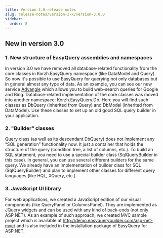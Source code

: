```yaml
---
title: Version 3.0 release notes
slug: release-notes/version-3-x/version-3.0.0
sidebar:
  order: 8
---
```


## **New in version 3.0**

### 1. New structure of EasyQuery assemblies and namespaces

In version 3.0 we have removed all database-related functionality from the core classes in Korzh.EasyQuery namespace (like DataModel and Query). So now it's possible to use EasyQuery for querying not only databases but in general almost any type of data. As an example, you can see our new service [Advangle](http://advangle.com) which allows you to build web-search queries for Google and Bing. Database-related implementation of the core classes was moved into another namespace: Korzh.EasyQuery.Db. Here you will find such classes as DbQuery (inherited from Query) and DbModel (inherited from DataModel). Use these classes to set up an old good SQL query builder in your application.

### 2. "Builder" classes

Query class (as well as its descendant DbQuery) does not implement any “SQL generation” functionality now. It just a container that holds the structure of the query (condition tree, a list of columns, etc.). To build an SQL statement, you need to use a special builder class (SqlQueryBuilder in this case). In general, you can use several different builders for the same query. We already have an implementation of builder class for SQL (SqlQueryBuilder) and plan to implement other classes for different query languages (like HQL, XQuery, etc.).

### 3. JavaScript UI library

For web applications, we created a JavaScript edition of our visual components (like QueryPanel or ColumnsPanel). They are implemented as JQuery widgets and can be used with any kind of back-ends (not only ASP.NET). As an example of such approach, we created MVC sample project which is available at http://demo.easyquerybuilder.com/asp-net-mvc/ and is also included in the installation package of EasyQuery for ASP.NET.
